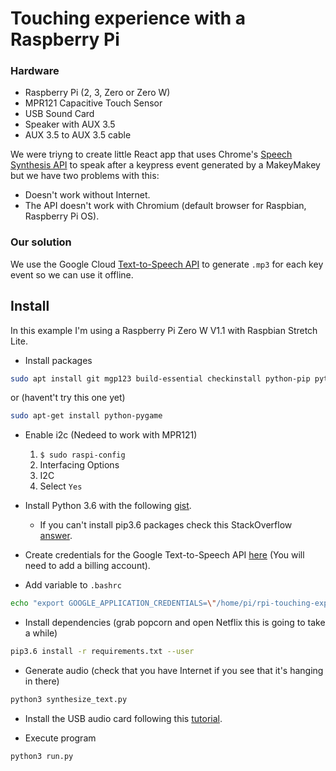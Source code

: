 # Touching experience with a Raspberry Pi

### Hardware

- Raspberry Pi (2, 3, Zero or Zero W)
- MPR121 Capacitive Touch Sensor
- USB Sound Card
- Speaker with AUX 3.5
- AUX 3.5 to AUX 3.5 cable

We were triyng to create little React app that uses Chrome's [Speech Synthesis API](https://developers.google.com/web/updates/2014/01/Web-apps-that-talk-Introduction-to-the-Speech-Synthesis-API) to speak after a keypress event generated by a MakeyMakey but we have two problems with this:

- Doesn't work without Internet.
- The API doesn't work with Chromium (default browser for Raspbian, Raspberry Pi OS).

### Our solution

We use the Google Cloud [Text-to-Speech API](https://cloud.google.com/text-to-speech/) to generate `.mp3` for each key event so we can use it offline.

## Install

In this example I'm using a Raspberry Pi Zero W V1.1 with Raspbian Stretch Lite.

- Install packages

```sh
sudo apt install git mgp123 build-essential checkinstall python-pip python-dev libsdl-image1.2-dev libsdl-mixer1.2-dev libsdl-ttf2.0-dev libsdl1.2-dev libsmpeg-dev python-numpy subversion libportmidi-dev ffmpeg libswscale-dev libavfor  mat-dev libavcodec-dev libreadline-gplv2-dev libncursesw5-dev libssl-dev libsqlite3-dev tk-dev libgdbm-dev libc6-dev libbz2-dev libudev-dev python-smbus i2c-tools
```

or (havent't try this one yet)

```sh
sudo apt-get install python-pygame
```

- Enable i2c (Nedeed to work with MPR121)

  1. `$ sudo raspi-config`
  2. Interfacing Options
  3. I2C
  4. Select `Yes`

- Install Python 3.6 with the following [gist](https://gist.github.com/dschep/24aa61672a2092246eaca2824400d37f).

  - If you can't install pip3.6 packages check this StackOverflow [answer](https://stackoverflow.com/a/44291036/3437023).

* Create credentials for the Google Text-to-Speech API [here](https://cloud.google.com/text-to-speech/docs/quickstart-client-libraries) (You will need to add a billing account).

* Add variable to `.bashrc`

```sh
echo "export GOOGLE_APPLICATION_CREDENTIALS=\"/home/pi/rpi-touching-experience/credentials.json\"" >> ~/.bashrc && souce ~/.bashrc
```

- Install dependencies (grab popcorn and open Netflix this is going to take a while)

```sh
pip3.6 install -r requirements.txt --user
```

- Generate audio (check that you have Internet if you see that it's hanging in there)

```sh
python3 synthesize_text.py
```

- Install the USB audio card following this [tutorial](https://learn.adafruit.com/usb-audio-cards-with-a-raspberry-pi/updating-alsa-config).

- Execute program

```
python3 run.py
```
